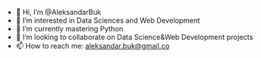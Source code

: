 - 👋 Hi, I’m @AleksandarBuk
- 👀 I’m interested in Data Sciences and Web Development
- 🌱 I’m currently mastering Python
- 💞️ I’m looking to collaborate on Data Science&Web Development projects
- 📫 How to reach me: aleksandar.buk@gmail.co

<!---
AleksandarBuk/AleksandarBuk is a ✨ special ✨ repository because its `README.md` (this file) appears on your GitHub profile.
You can click the Preview link to take a look at your changes.
--->
